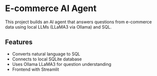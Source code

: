 # E-commerce AI Agent

This project builds an AI agent that answers questions from e-commerce data using local LLMs (LLaMA3 via Ollama) and SQL.

## Features

- Converts natural language to SQL
- Connects to local SQLite database
- Uses Ollama LLaMA3 for question understanding
- Frontend with Streamlit
